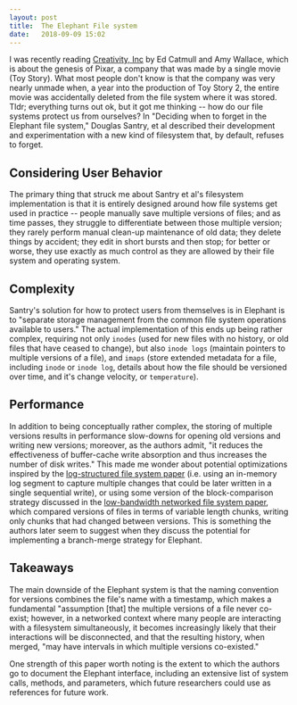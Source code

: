 ```yaml
---
layout: post
title:  The Elephant File system
date:   2018-09-09 15:02
---
```



I was recently reading [Creativity, Inc](https://www.amazon.com/Creativity-Inc-Overcoming-Unseen-Inspiration/dp/0812993012) by Ed Catmull and Amy Wallace, which is about the genesis of Pixar, a company that was made by a single movie (Toy Story). What most people don't know is that the company was very nearly unmade when, a year into the production of Toy Story 2, the entire movie was accidentally deleted from the file system where it was stored. Tldr; everything turns out ok, but it got me thinking -- how do our file systems protect us from ourselves? In "Deciding when to forget in the Elephant file system," Douglas Santry, et al described their development and experimentation with a new kind of filesystem that, by default, refuses to forget.

## Considering User Behavior

The primary thing that struck me about Santry et al's filesystem implementation is that it is entirely designed around how file systems get used in practice -- people manually save multiple versions of files; and as time passes, they struggle to differentiate between those multiple version; they rarely perform manual clean-up maintenance of old data; they delete things by accident; they edit in short bursts and then stop; for better or worse, they use exactly as much control as they are allowed by their file system and operating system.

## Complexity

Santry's solution for how to protect users from themselves is in Elephant is to "separate storage management from the common file system operations available to users." The actual implementation of this ends up being rather complex, requiring not only `inodes` (used for new files with no history, or old files that have ceased to change), but also `inode logs` (maintain pointers to multiple versions of a file), and `imaps` (store extended metadata for a file, including `inode` or `inode log`, details about how the file should be versioned over time, and it's change velocity, or `temperature`).

## Performance

In addition to being conceptually rather complex, the storing of multiple versions results in performance slow-downs for opening old versions and writing new versions; moreover, as the authors admit, "it reduces the effectiveness of buffer-cache write absorption and thus increases the number of disk writes." This made me wonder about potential optimizations inspired by the [log-structured file system paper](https://rebeccabilbro.github.io/log-structured-filesystem/) (i.e. using an in-memory log segment to capture multiple changes that could be later written in a single sequential write), or using some version of the block-comparison strategy discussed in the [low-bandwidth networked file system paper](https://rebeccabilbro.github.io/network-filesystem/), which compared versions of files in terms of variable length chunks, writing only chunks that had changed between versions. This is something the authors later seem to suggest when they discuss the potential for implementing a branch-merge strategy for Elephant.

## Takeaways

The main downside of the Elephant system is that the naming convention for versions combines the file's name with a timestamp, which makes a fundamental "assumption [that] the multiple versions of a file never co-exist; however, in a networked context where many people are interacting with a filesystem simultaneously, it becomes increasingly likely that their interactions will be disconnected, and that the resulting history, when merged, "may have intervals in which multiple versions co-existed."

One strength of this paper worth noting is the extent to which the authors go to document the Elephant interface, including an extensive list of system calls, methods, and parameters, which future researchers could use as references for future work.
